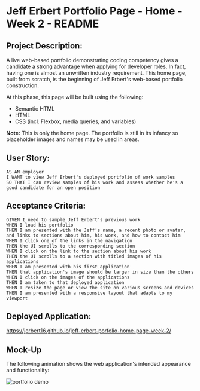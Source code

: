 # Jeff Erbert Portfolio Page - Home - Week 2 - README

## Project Description:

A live web-based portfolio demonstrating coding competency gives a candidate a strong advantage when applying for developer roles. In fact, having one is almost an unwritten industry requirement. This home page, built from scratch, is the beginning of Jeff Erbert's web-based portfolio construction.  

At this phase, this page will be built using the following:
* Semantic HTML
* HTML
* CSS (incl. Flexbox, media queries, and variables)

**Note:** This is only the home page. The portfolio is still in its infancy so placeholder images and names may be used in areas.

## User Story:

```
AS AN employer
I WANT to view Jeff Erbert's deployed portfolio of work samples
SO THAT I can review samples of his work and assess whether he's a good candidate for an open position
```

## Acceptance Criteria:

```
GIVEN I need to sample Jeff Erbert's previous work
WHEN I load his portfolio
THEN I am presented with the Jeff's name, a recent photo or avatar, and links to sections about him, his work, and how to contact him
WHEN I click one of the links in the navigation
THEN the UI scrolls to the corresponding section
WHEN I click on the link to the section about his work
THEN the UI scrolls to a section with titled images of his applications
WHEN I am presented with his first application
THEN that application's image should be larger in size than the others
WHEN I click on the images of the applications
THEN I am taken to that deployed application
WHEN I resize the page or view the site on various screens and devices
THEN I am presented with a responsive layout that adapts to my viewport
```
## Deployed Application:

https://jerbert16.github.io/jeff-erbert-porfolio-home-page-week-2/

## Mock-Up

The following animation shows the web application's intended appearance and functionality:

![portfolio demo](./Assets/images/02-advanced-css-homework-demo.gif)